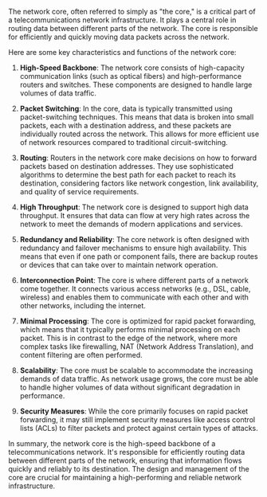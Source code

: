 The network core, often referred to simply as "the core," is a critical part of a telecommunications network infrastructure. It plays a central role in routing data between different parts of the network. The core is responsible for efficiently and quickly moving data packets across the network.

Here are some key characteristics and functions of the network core:

1. **High-Speed Backbone**: The network core consists of high-capacity communication links (such as optical fibers) and high-performance routers and switches. These components are designed to handle large volumes of data traffic.

2. **Packet Switching**: In the core, data is typically transmitted using packet-switching techniques. This means that data is broken into small packets, each with a destination address, and these packets are individually routed across the network. This allows for more efficient use of network resources compared to traditional circuit-switching.

3. **Routing**: Routers in the network core make decisions on how to forward packets based on destination addresses. They use sophisticated algorithms to determine the best path for each packet to reach its destination, considering factors like network congestion, link availability, and quality of service requirements.

4. **High Throughput**: The network core is designed to support high data throughput. It ensures that data can flow at very high rates across the network to meet the demands of modern applications and services.

5. **Redundancy and Reliability**: The core network is often designed with redundancy and failover mechanisms to ensure high availability. This means that even if one path or component fails, there are backup routes or devices that can take over to maintain network operation.

6. **Interconnection Point**: The core is where different parts of a network come together. It connects various access networks (e.g., DSL, cable, wireless) and enables them to communicate with each other and with other networks, including the internet.

7. **Minimal Processing**: The core is optimized for rapid packet forwarding, which means that it typically performs minimal processing on each packet. This is in contrast to the edge of the network, where more complex tasks like firewalling, NAT (Network Address Translation), and content filtering are often performed.

8. **Scalability**: The core must be scalable to accommodate the increasing demands of data traffic. As network usage grows, the core must be able to handle higher volumes of data without significant degradation in performance.

9. **Security Measures**: While the core primarily focuses on rapid packet forwarding, it may still implement security measures like access control lists (ACLs) to filter packets and protect against certain types of attacks.

In summary, the network core is the high-speed backbone of a telecommunications network. It's responsible for efficiently routing data between different parts of the network, ensuring that information flows quickly and reliably to its destination. The design and management of the core are crucial for maintaining a high-performing and reliable network infrastructure.
